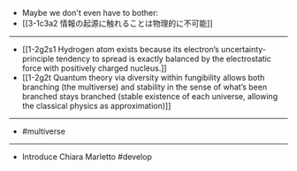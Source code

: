 - Maybe we don't even have to bother:
- [[3-1c3a2 情報の起源に触れることは物理的に不可能]]
---
- [[1-2g2s1 Hydrogen atom exists because its electron’s uncertainty-principle tendency to spread is exactly balanced by the electrostatic force with positively charged nucleus.]]
- [[1-2g2t Quantum theory via diversity within fungibility allows both branching (the multiverse) and stability in the sense of what’s been branched stays branched (stable existence of each universe, allowing the classical physics as approximation)]]
---
- #multiverse
---
- Introduce Chiara Marletto #develop

